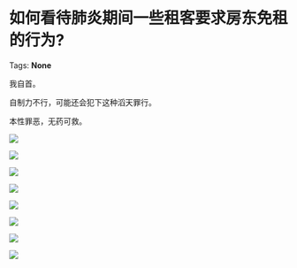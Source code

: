 # 如何看待肺炎期间一些租客要求房东免租的行为?

Tags: **None**

我自首。

自制力不行，可能还会犯下这种滔天罪行。

本性罪恶，无药可救。

![](https://pic4.zhimg.com/50/v2-975ac2f2a5a53e3acfbdfc736cfc3e58_hd.jpg?source=1940ef5c)  


![](https://pic1.zhimg.com/50/v2-e621931a1ddad39b12d16bd68f2d30e3_hd.jpg?source=1940ef5c)  


![](https://pic4.zhimg.com/50/v2-02ee25607e8ce710703b06762ff74b75_hd.jpg?source=1940ef5c)  


![](https://pic4.zhimg.com/50/v2-8d9284afa70cdea9e5ae6bd8dd4c3fd8_hd.jpg?source=1940ef5c)  


![](https://pic1.zhimg.com/50/v2-b5c26a44f1b6093c15d291fa8a469567_hd.jpg?source=1940ef5c)  


![](https://pic2.zhimg.com/50/v2-e38af5f26750563eaa8133c8f6945617_hd.jpg?source=1940ef5c)  


![](https://pic1.zhimg.com/50/v2-ef5a7c6c52e82192687c21421aa4c52a_hd.jpg?source=1940ef5c)  


![](https://pic4.zhimg.com/50/v2-657b2a043aa629a88900cee79cad70dc_hd.jpg?source=1940ef5c)

